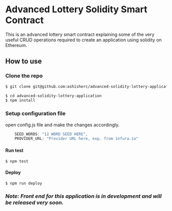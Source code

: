 #   Advanced Lottery Solidity Smart Contract

This is an advanced lottery smart contract explaining some of the very useful CRUD operations required to create an application using solidity on Ethereum.

## How to use

### Clone the repo

``` sh
$ git clone git@github.com:ashisherc/advanced-solidity-lottery-application.git

$ cd advanced-solidity-lottery-application
$ npm install
```
### Setup configuration file

open config.js file and make the changes accordingly.
```js
    SEED_WORDS: "12 WORD SEED HERE",
    PROVIDER_URL: "Provider URL here, exp. from infura.io"
```

#### Run test

```$ npm test```

#### Deploy
```$ npm run deploy```


 ### _Note: Front end for this application is in development and will be released very soon._